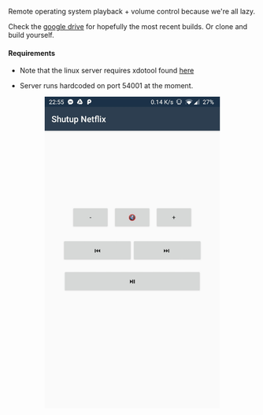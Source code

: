 Remote operating system playback + volume control because we're all lazy. 

Check the [google drive](https://drive.google.com/drive/folders/1-W3xm20OHK0kHNUo1_dTXhDHdLLa_e_Y?usp=sharing) for hopefully the most recent builds. Or clone and build yourself. 

<h4>Requirements</h4>

* Note that the linux server requires xdotool found [here](https://www.semicomplete.com/projects/xdotool/)

* Server runs hardcoded on port 54001 at the moment. 

<div style="text-align:center"><img src=https://github.com/euandmj/WindowsMedialCtrl/blob/master/Release/build_images/Screenshot_20190803-225534.jpg width="356" height="633">
